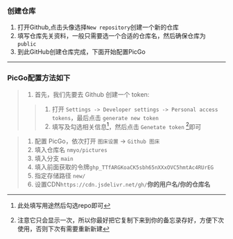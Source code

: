 ### 创建仓库
1. 打开Github,点击头像选择`New repository`创建一个新的仓库
2. 填写仓库先关资料，一般只需要选一个合适的仓库名，然后确保仓库为 `public`
3. 到此GitHub创建仓库完成，下面开始配置PicGo
----
###  PicGo配置方法如下

>1.  首先，我们先要去 Github 创建一个 token:
>>1. 打开 `Settings -> Developer settings -> Personal access tokens`，最后点击 `generate new token`
>>1. 填写及勾选相关信息[^1]，然后点击 `Genetate token` [^2]即可

[^1]:此处填写用途然后勾选repo即可
[^2]:注意它只会显示一次，所以你最好把它复制下来到你的备忘录存好，方便下次使用，否则下次有需要重新新建
>1. 配置 PicGo，依次打开 `图床设置` -> `Github 图床`
>1. 填入仓库名 `nmyo/pictures`
>2. 填入分支 `main`
>3. 填入前面获取的令牌`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`
>4. 指定存储路径 `new/`
>5. 设置CDN`https://cdn.jsdelivr.net/gh/`**你的用户名/你的仓库名**